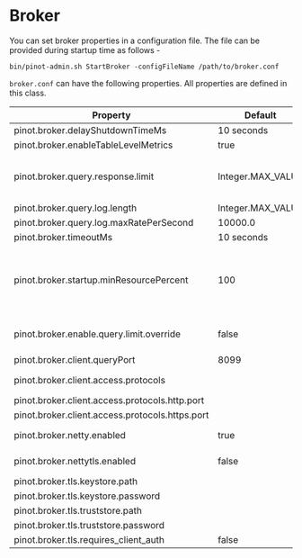 # Broker

You can set broker properties in a configuration file. The file can be provided during startup time as follows -

```
bin/pinot-admin.sh StartBroker -configFileName /path/to/broker.conf
```

`broker.conf` can have the following properties. All properties are defined in this class.

| Property                                        | Default            | Description                                                                                                                                                                                                                                   |
| ----------------------------------------------- | ------------------ | --------------------------------------------------------------------------------------------------------------------------------------------------------------------------------------------------------------------------------------------- |
| pinot.broker.delayShutdownTimeMs                | 10 seconds         |                                                                                                                                                                                                                                               |
| pinot.broker.enableTableLevelMetrics            | true               |                                                                                                                                                                                                                                               |
| pinot.broker.query.response.limit               | Integer.MAX\_VALUE | When config `pinot.broker.enable.query.limit.override`is enabled, reset limit for selection query if it exceeds this value.                                                                                                                   |
| pinot.broker.query.log.length                   | Integer.MAX\_VALUE |                                                                                                                                                                                                                                               |
| pinot.broker.query.log.maxRatePerSecond         | 10000.0            |                                                                                                                                                                                                                                               |
| pinot.broker.timeoutMs                          | 10 seconds         | Timeout for Broker Query in Milliseconds                                                                                                                                                                                                      |
| pinot.broker.startup.minResourcePercent         | 100                | Configuration to consider the broker ServiceStatus as being STARTED if the percent of resources (tables) that are ONLINE for this this broker has crossed the threshold percentage of the total number of tables that it is expected to serve |
| pinot.broker.enable.query.limit.override        | false              | Configuration to enable Query LIMIT Override to protect Pinot Broker and Server from fetch too many records back.                                                                                                                             |
| pinot.broker.client.queryPort                   | 8099               | Port to query broker via http (legacy)                                                                                                                                                                                                        |
| pinot.broker.client.access.protocols            |                    | Ingress protocols to query broker (http or https or http,https)                                                                                                                                                                               |
| pinot.broker.client.access.protocols.http.port  |                    | Port to query broker via http                                                                                                                                                                                                                 |
| pinot.broker.client.access.protocols.https.port |                    | Port to query broker via https                                                                                                                                                                                                                |
| pinot.broker.netty.enabled                      | true               | Enable unsecured netty connections to pinot-server                                                                                                                                                                                            |
| pinot.broker.nettytls.enabled                   | false              | Enable secured netty connections to pinot-server                                                                                                                                                                                              |
| pinot.broker.tls.keystore.path                  |                    | Path to broker TLS keystore                                                                                                                                                                                                                   |
| pinot.broker.tls.keystore.password              |                    | keystore password                                                                                                                                                                                                                             |
| pinot.broker.tls.truststore.path                |                    | Path to broker TLS truststore                                                                                                                                                                                                                 |
| pinot.broker.tls.truststore.password            |                    | truststore password                                                                                                                                                                                                                           |
| pinot.broker.tls.requires\_client\_auth         | false              | toggle for requiring TLS client auth                                                                                                                                                                                                          |
